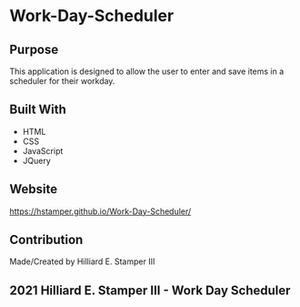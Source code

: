 # Work-Day-Scheduler

## Purpose
This application is designed to allow the user to enter and save items in a scheduler for their workday. 

## Built With
* HTML
* CSS
* JavaScript
* JQuery 

## Website 
https://hstamper.github.io/Work-Day-Scheduler/

## Contribution
Made/Created by Hilliard E. Stamper III

## 2021 Hilliard E. Stamper III - Work Day Scheduler 
